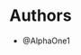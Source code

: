 <!-- SPDX-FileCopyrightText: 2025 The geany contributors.
     SPDX-License-Identifier: MPL-2.0
-->

Authors
=======

- @AlphaOne1
